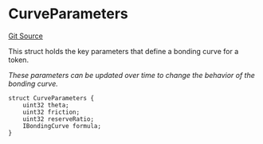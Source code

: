 # CurveParameters
[Git Source](https://github.com/DAObox/fantastic-spork/blob/e85e294b9aa197e65780cf42fd333d2b29d2cb82/src/lib/Types.sol)

This struct holds the key parameters that define a bonding curve for a token.

*These parameters can be updated over time to change the behavior of the bonding curve.*


```solidity
struct CurveParameters {
    uint32 theta;
    uint32 friction;
    uint32 reserveRatio;
    IBondingCurve formula;
}
```

